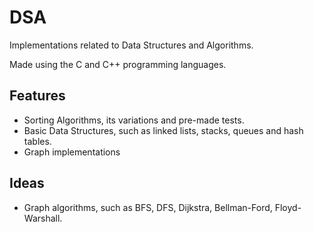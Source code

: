 # DSA

Implementations related to Data Structures and Algorithms.

Made using the C and C++ programming languages.


## Features
- Sorting Algorithms, its variations and pre-made tests.
- Basic Data Structures, such as linked lists, stacks, queues and hash tables.
- Graph implementations

## Ideas 
- Graph algorithms, such as BFS, DFS, Dijkstra, Bellman-Ford, Floyd-Warshall.
